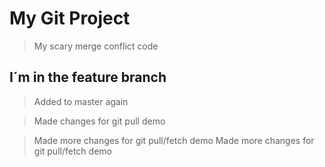 # My Git Project

> My scary merge conflict code

## I´m in the feature branch

> Added to master again

> Made changes for git pull demo

> Made more changes for git pull/fetch demo
> Made more changes for git pull/fetch demo
